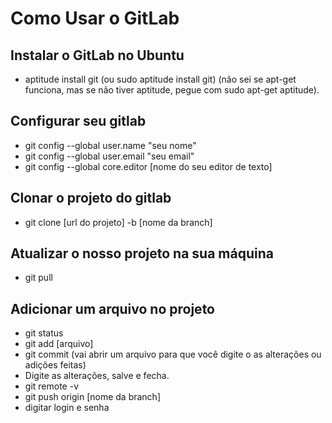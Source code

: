 # Como Usar o GitLab

## Instalar o GitLab no Ubuntu
- aptitude install git (ou sudo aptitude install git)
(não sei se apt-get funciona, mas se não tiver aptitude, pegue com sudo apt-get aptitude).

## Configurar seu gitlab
- git config --global user.name "seu nome"
- git config --global user.email "seu email"
- git config --global core.editor [nome do seu editor de texto]

## Clonar o projeto do gitlab
- git clone [url do projeto] -b [nome da branch]

## Atualizar o nosso projeto na sua máquina
- git pull

## Adicionar um arquivo no projeto
- git status
- git add [arquivo]
- git commit (vai abrir um arquivo para que você digite o as alterações ou adições feitas)
- Digite as alterações, salve e fecha.
- git remote -v
- git push origin [nome da branch]
- digitar login e senha

